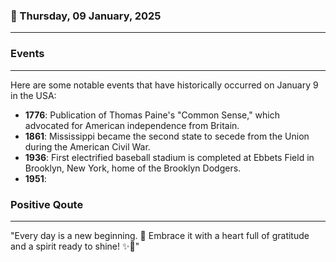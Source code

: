 ### 📅 Thursday, 09 January, 2025
------
### Events
------
Here are some notable events that have historically occurred on January 9 in the USA:

- **1776**: Publication of Thomas Paine's "Common Sense," which advocated for American independence from Britain.
- **1861**: Mississippi became the second state to secede from the Union during the American Civil War.
- **1936**: First electrified baseball stadium is completed at Ebbets Field in Brooklyn, New York, home of the Brooklyn Dodgers.
- **1951**:
### Positive Qoute
------
"Every day is a new beginning. 🌅 Embrace it with a heart full of gratitude and a spirit ready to shine! ✨💖"
